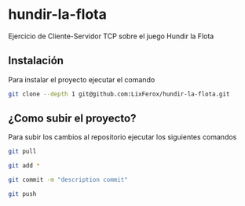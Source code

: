 # hundir-la-flota
Ejercicio de Cliente-Servidor TCP sobre el juego Hundir la Flota


## Instalación

Para instalar el proyecto ejecutar el comando

```bash
git clone --depth 1 git@github.com:LixFerox/hundir-la-flota.git
```

## ¿Como subir el proyecto?

Para subir los cambios al repositorio ejecutar los siguientes comandos

```bash
git pull
```

```bash
git add *
```

```bash
git commit -m "description commit"
```

```bash
git push
```